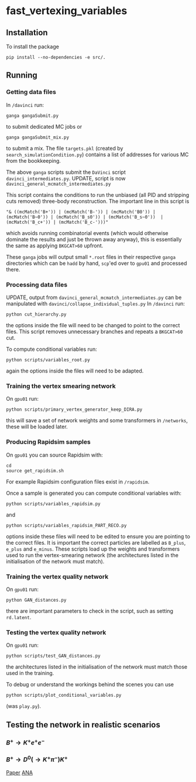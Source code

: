 # fast_vertexing_variables

## Installation

To install the package
```
pip install --no-dependencies -e src/.
```

## Running

### Getting data files

In `/davinci` run:
```
ganga gangaSubmit.py
```
to submit dedicated MC jobs or 
```
ganga gangaSubmit_mix.py
```
to submit a mix. The file `targets.pkl` (created by `search_simulationCondition.py`) contains a list of addresses for various MC from the bookkeeping.

The above `ganga` scripts submit the `DaVinci` script `davinci_intermediates.py`. UPDATE, script is now `davinci_general_mcmatch_intermediates.py`

This script contains the conditions to run the unbiased (all PID and stripping cuts removed) three-body reconstruction. The important line in this script is
```
"& ((mcMatch('B+')) | (mcMatch('B-')) | (mcMatch('B0')) | (mcMatch('B~0')) | (mcMatch('B_s0')) | (mcMatch('B_s~0'))  | (mcMatch('B_c+')) | (mcMatch('B_c-')))"
```
which avoids running combinatorial events (which would otherwise dominate the results and just be thrown away anyway), this is essentially the same as applying `BKGCAT>60` upfront.

These `ganga` jobs will output small `*.root` files in their respective `ganga` directories which can be `hadd` by hand, `scp`'ed over to `gpu01` and processed there. 

### Processing data files

UPDATE, output from `davinci_general_mcmatch_intermediates.py` can be manipulated with `davinci/collapse_individual_tuples.py`
In `/davinci` run:
```
python cut_hierarchy.py
```
the options inside the file will need to be changed to point to the correct files. This script removes unnecessary branches and repeats a `BKGCAT>60` cut.

To compute conditional variables run:
```
python scripts/variables_root.py
```
again the options inside the files will need to be adapted.

### Training the vertex smearing network

On `gpu01` run:
```
python scripts/primary_vertex_generator_keep_DIRA.py
```
this will save a set of network weights and some transformers in `/networks`, these will be loaded later.

### Producing Rapidsim samples

On `gpu01` you can source Rapidsim with:
```
cd
source get_rapidsim.sh
```
For example Rapidsim configuration files exist in `/rapidsim`.

Once a sample is generated you can compute conditional variables with:
```
python scripts/variables_rapidsim.py
```
and 
```
python scripts/variables_rapidsim_PART_RECO.py
```
options inside these files will need to be edited to ensure you are pointing to the correct files. It is important the correct particles are labelled as `B_plus`, `e_plus` and `e_minus`. These scripts load up the weights and transformers used to run the vertex-smearing network (the architectures listed in the initialisation of the network must match). 

### Training the vertex quality network

On `gpu01` run:
```
python GAN_distances.py
```
there are important parameters to check in the script, such as setting `rd.latent`. 


### Testing the vertex quality network

On `gpu01` run:
```
python scripts/test_GAN_distances.py
```
the architectures listed in the initialisation of the network must match those used in the training. 

To debug or understand the workings behind the scenes you can use
```
python scripts/plot_conditional_variables.py
```
(was `play.py`). 


## Testing the network in realistic scenarios

### $B^+\to K^+e^+e^-$


### $B^+\to D^0(\to K^+\pi^-) K^+$

[Paper](https://arxiv.org/pdf/2012.09903)
[ANA](https://cds.cern.ch/record/2714688/files/LHCb-ANA-2020-024.pdf)